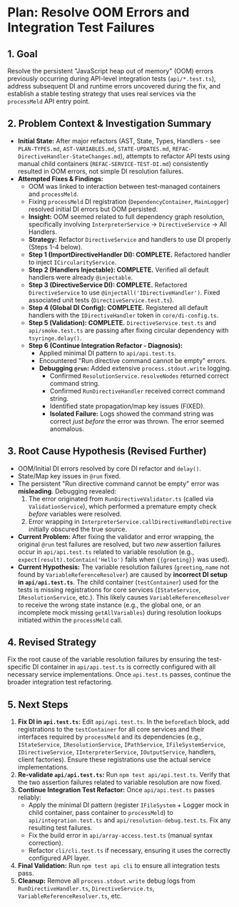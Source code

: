 # Plan: Resolve OOM Errors and Integration Test Failures

## 1. Goal

Resolve the persistent "JavaScript heap out of memory" (OOM) errors previously occurring during API-level integration tests (`api/*.test.ts`), address subsequent DI and runtime errors uncovered during the fix, and establish a stable testing strategy that uses real services via the `processMeld` API entry point.

## 2. Problem Context & Investigation Summary

- **Initial State:** After major refactors (AST, State, Types, Handlers - see `PLAN-TYPES.md`, `AST-VARIABLES.md`, `STATE-UPDATES.md`, `REFAC-DirectiveHandler-StateChanges.md`), attempts to refactor API tests using manual child containers (`REFAC-SERVICE-TEST-DI.md`) consistently resulted in OOM errors, not simple DI resolution failures.
- **Attempted Fixes & Findings:**
    - OOM was linked to interaction between test-managed containers and `processMeld`.
    - Fixing `processMeld` DI registration (`DependencyContainer`, `MainLogger`) resolved initial DI errors but OOM persisted.
    - **Insight:** OOM seemed related to full dependency graph resolution, specifically involving `InterpreterService` -> `DirectiveService` -> All Handlers.
    - **Strategy:** Refactor `DirectiveService` and handlers to use DI properly (Steps 1-4 below).
    - **Step 1 (ImportDirectiveHandler DI): COMPLETE.** Refactored handler to inject `ICircularityService`.
    - **Step 2 (Handlers Injectable): COMPLETE.** Verified all default handlers were already `@injectable`.
    - **Step 3 (DirectiveService DI): COMPLETE.** Refactored `DirectiveService` to use `@injectAll('IDirectiveHandler')`. Fixed associated unit tests (`DirectiveService.test.ts`).
    - **Step 4 (Global DI Config): COMPLETE.** Registered all default handlers with the `IDirectiveHandler` token in `core/di-config.ts`.
    - **Step 5 (Validation): COMPLETE.** `DirectiveService.test.ts` and `api/smoke.test.ts` are passing after fixing circular dependency with `tsyringe.delay()`.
    - **Step 6 (Continue Integration Refactor - Diagnosis):**
        *   Applied minimal DI pattern to `api/api.test.ts`.
        *   Encountered "Run directive command cannot be empty" errors.
        *   **Debugging `@run`:** Added extensive `process.stdout.write` logging.
            *   Confirmed `ResolutionService.resolveNodes` returned correct command string.
            *   Confirmed `RunDirectiveHandler` received correct command string.
            *   Identified state propagation/map key issues (FIXED).
            *   **Isolated Failure:** Logs showed the command string was correct *just before* the error was thrown. The error seemed anomalous.

## 3. Root Cause Hypothesis (Revised Further)

- OOM/Initial DI errors resolved by core DI refactor and `delay()`.
- State/Map key issues in `@run` fixed.
- The persistent "Run directive command cannot be empty" error was **misleading**. Debugging revealed:
    1.  The error originated from `RunDirectiveValidator.ts` (called via `ValidationService`), which performed a premature empty check *before* variables were resolved.
    2.  Error wrapping in `InterpreterService.callDirectiveHandleDirective` initially obscured the true source.
- **Current Problem:** After fixing the validator and error wrapping, the original `@run` test failures are resolved, but two *new* assertion failures occur in `api/api.test.ts` related to variable resolution (e.g., `expect(result).toContain('Hello')` fails when `{{greeting}}` was used).
- **Current Hypothesis:** The variable resolution failures (`greeting`, `name` not found by `VariableReferenceResolver`) are caused by **incorrect DI setup in `api/api.test.ts`**. The child container (`testContainer`) used for the tests is missing registrations for core services (`IStateService`, `IResolutionService`, etc.). This likely causes `VariableReferenceResolver` to receive the wrong state instance (e.g., the global one, or an incomplete mock missing `getAllVariables`) during resolution lookups initiated within the `processMeld` call.

## 4. Revised Strategy

Fix the root cause of the variable resolution failures by ensuring the test-specific DI container in `api/api.test.ts` is correctly configured with all necessary service implementations. Once `api.test.ts` passes, continue the broader integration test refactoring.

## 5. Next Steps

1.  **Fix DI in `api.test.ts`:** Edit `api/api.test.ts`. In the `beforeEach` block, add registrations to the `testContainer` for all core services and their interfaces required by `processMeld` and its dependencies (e.g., `IStateService`, `IResolutionService`, `IPathService`, `IFileSystemService`, `IDirectiveService`, `IInterpreterService`, `IOutputService`, handlers, client factories). Ensure these registrations use the actual service implementations.
2.  **Re-validate `api/api.test.ts`:** Run `npm test api/api.test.ts`. Verify that the two assertion failures related to variable resolution are now fixed.
3.  **Continue Integration Test Refactor:** Once `api/api.test.ts` passes reliably:
    *   Apply the minimal DI pattern (register `IFileSystem` + Logger mock in child container, pass container to `processMeld`) to `api/integration.test.ts` and `api/resolution-debug.test.ts`. Fix any resulting test failures.
    *   Fix the build error in `api/array-access.test.ts` (manual syntax correction).
    *   Refactor `cli/cli.test.ts` if necessary, ensuring it uses the correctly configured API layer.
4.  **Final Validation:** Run `npm test api cli` to ensure all integration tests pass.
5.  **Cleanup:** Remove all `process.stdout.write` debug logs from `RunDirectiveHandler.ts`, `DirectiveService.ts`, `VariableReferenceResolver.ts`, etc. 
